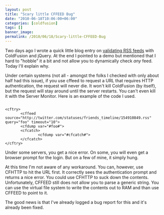 ```yaml
---
layout: post
title: "Scary little CFFEED Bug"
date: "2010-06-18T10:06:00+06:00"
categories: [coldfusion]
tags: []
banner_image: 
permalink: /2010/06/18/Scary-little-CFFEED-Bug
---
```


Two days ago I wrote a quick little blog entry on <a href="http://www.raymondcamden.com/index.cfm/2010/6/16/Quick-example-of-RSS-URL-checking-with-jQuery-and-ColdFusion">validating RSS feeds</a> with ColdFusion and jQuery. At the end I pointed to a demo but mentioned that I hard to "hobble" it a bit and not allow you to dynamically check <i>any</i> feed. Today I'll explain why.
<!--more-->
<p>

Under certain systems (not all - amongst the folks I checked with only about half had this issue), if you use cffeed to request a URL that requires HTTP authentication, the request will never die. It won't kill ColdFusion (by itself), but the request will stay around until the server restarts. You can't even kill it with the Server Monitor. Here is an example of the code I used.

<p>

<code>
&lt;cftry&gt;
       &lt;cffeed source="http://twitter.com/statuses/friends_timeline/154910849.rss"
query="foo" timeout="10"&gt;
       &lt;cfdump var="#foo#"&gt;
       &lt;cfcatch&gt;
               &lt;cfdump var="#cfcatch#"&gt;
       &lt;/cfcatch&gt;
&lt;/cftry&gt;
</code>

<p>

Under some servers, you get a nice error. On some, you will even get a browser prompt for the login. But on a few of mine, it simply hung. 

<p>

At this time I'm not aware of any workaround. You can, however, use CFHTTP to hit the URL first. It correctly sees the authentication prompt and returns a nice error. You could use CFHTTP to suck down the contents. Unfortunately, CFFEED still does not allow you to parse a generic string. You can use the virtual file system to write the contents out to RAM and than use CFFEED to point to it.

<p>

The good news is that I've already logged a bug report for this and it's already been fixed.